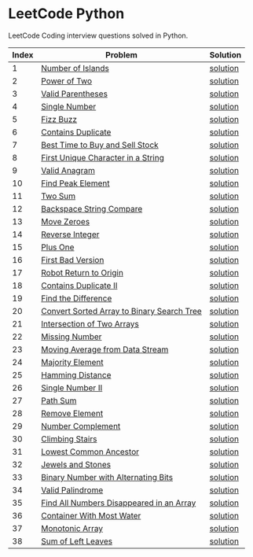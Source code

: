 # LeetCode Python
LeetCode Coding interview questions solved in Python.

| Index | Problem | Solution |
| --- | --- | ---| 
|1|[Number of Islands](https://leetcode.com/problems/number-of-islands/) | [solution](island.py)|
|2|[Power of Two](https://leetcode.com/problems/power-of-two/)| [solution](power_of_two.py)|
|3|[Valid Parentheses](https://leetcode.com/problems/valid-parentheses/)| [solution](valid_parentheses.py)|
|4|[Single Number](https://leetcode.com/problems/single-number/)| [solution](single_number.py)|
|5|[Fizz Buzz](https://leetcode.com/problems/fizz-buzz/)| [solution](fizz_buzz.py)|
|6|[Contains Duplicate](https://leetcode.com/problems/contains-duplicate/)|[solution](contains_duplicate.py)|
|7|[Best Time to Buy and Sell Stock](https://leetcode.com/problems/best-time-to-buy-and-sell-stock/)|[solution](stocks.py)|
|8|[First Unique Character in a String](https://leetcode.com/problems/first-unique-character-in-a-string/)|[solution](first_unique_char.py)|
|9|[Valid Anagram](https://leetcode.com/problems/valid-anagram/)|[solution](valid_anagram.py)|
|10|[Find Peak Element](https://leetcode.com/problems/find-peak-element/)|[solution](find_peak.py)|
|11|[Two Sum](https://leetcode.com/problems/two-sum/)|[solution](two_sum.py)|
|12|[Backspace String Compare](https://leetcode.com/problems/backspace-string-compare/)|[solution](backspace_string.py)|
|13|[Move Zeroes](https://leetcode.com/problems/move-zeroes/)|[solution](move_zeros.py)|
|14|[Reverse Integer](https://leetcode.com/problems/reverse-integer/)|[solution](reverse_int.py)|
|15|[Plus One](https://leetcode.com/problems/plus-one/)|[solution](plus_one.py)|
|16|[First Bad Version](https://leetcode.com/problems/first-bad-version/)|[solution](first_bad_version.py)|
|17|[Robot Return to Origin](https://leetcode.com/problems/robot-return-to-origin/)|[solution](robot_origin.py)|
|18|[Contains Duplicate II](https://leetcode.com/problems/contains-duplicate-ii/)|[solution](contains_duplicate_2.py)|
|19|[Find the Difference](https://leetcode.com/problems/find-the-difference/)|[solution](find_the_difference.py)|
|20|[Convert Sorted Array to Binary Search Tree](https://leetcode.com/problems/convert-sorted-array-to-binary-search-tree/)|[solution](array_to_bst.py)|
|21|[Intersection of Two Arrays](https://leetcode.com/problems/intersection-of-two-arrays/)|[solution](array_intersection.py)|
|22|[Missing Number](https://leetcode.com/problems/missing-number/)|[solution](missing_number.py)|
|23|[Moving Average from Data Stream](https://leetcode.com/problems/moving-average-from-data-stream/)|[solution](moving_average.py)|
|24|[Majority Element](https://leetcode.com/problems/majority-element/)|[solution](majority_element.py)|
|25|[Hamming Distance](https://leetcode.com/problems/hamming-distance/)|[solution](hamming_distance.py)|
|26|[Single Number II](https://leetcode.com/problems/single-number-ii/)|[solution](single_number_2.py)|
|27|[Path Sum](https://leetcode.com/problems/path-sum/)|[solution](path_sum.py)|
|28|[Remove Element](https://leetcode.com/problems/remove-element/)|[solution](remove_element.py)|
|29|[Number Complement](https://leetcode.com/problems/number-complement/)|[solution](number_complement.py)|
|30|[Climbing Stairs](https://leetcode.com/problems/climbing-stairs/)|[solution](stairs.py)|
|31|[Lowest Common Ancestor](https://leetcode.com/problems/lowest-common-ancestor-of-a-binary-search-tree/)|[solution](lowest_common_ancestor.py)|
|32|[Jewels and Stones](https://leetcode.com/problems/jewels-and-stones/)|[solution](jewels_and_stones.py)|
|33|[Binary Number with Alternating Bits](https://leetcode.com/problems/binary-number-with-alternating-bits/)|[solution](bin_alternating_bits.py)|
|34|[Valid Palindrome](https://leetcode.com/problems/valid-palindrome/)|[solution](valid_palindrome.py)|
|35|[Find All Numbers Disappeared in an Array](https://leetcode.com/problems/find-all-numbers-disappeared-in-an-array/)|[solution](disappeared_numbers.py)|
|36|[Container With Most Water](https://leetcode.com/problems/container-with-most-water/)|[solution](water_container.py)|
|37|[Monotonic Array](https://leetcode.com/problems/monotonic-array/)|[solution](monotonic_array.py)|
|38|[Sum of Left Leaves](https://leetcode.com/problems/sum-of-left-leaves/)|[solution](sum_of_left_leaves.py)|
